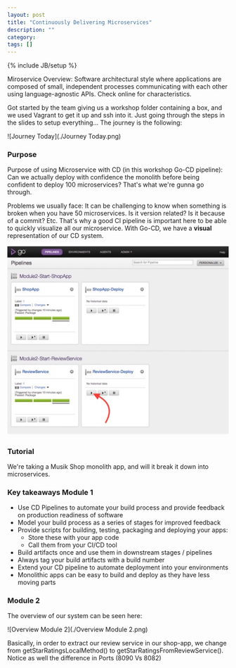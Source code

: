 ```yaml
---
layout: post
title: "Continuously Delivering Microservices"
description: ""
category: 
tags: []
---
```

{% include JB/setup %}

Miroservice Overview: Software architectural style where applications are composed of small, independent processes communicating with each other using language-agnostic APIs. Check online for characteristics.

Got started by the team giving us a workshop folder containing a box, and we used Vagrant to get it up and ssh into it. Just going through the steps in the slides to setup everything... The journey is the following: 

![Journey Today](./Journey Today.png)

### Purpose

Purpose of using Microservice with CD (in this workshop Go-CD pipeline):
Can we actually deploy with confidence the monolith before being confident to deploy 100 microservices? That's what we're gunna go through.

Problems we usually face: It can be challenging to know when something is broken when you have 50 microservices. Is it version related? Is it because of a commit? Etc. That's why a good CI pipeline is important here to be able to quickly visualize all our microservice. With Go-CD, we have a **visual** representation of our CD system.

![Image of Go-CD Visual Representation](./go-pipeline-visual-diagram.png)


### Tutorial

We're taking a Musik Shop monolith app, and will it break it down into microservices. 

### Key takeaways Module 1

- Use CD Pipelines to automate your build process and provide feedback on production readiness of software
- Model your build process as a series of stages for improved feedback
- Provide scripts for building, testing, packaging and deploying your apps:
	- Store these with your app code
	- Call them from your CI/CD tool
- Build artifacts once and use them in downstream stages / pipelines
- Always tag your build artifacts with a build number
- Extend your CD pipeline to automate deployment into your environments
- Monolithic apps can be easy to build and deploy as they have less moving parts

### Module 2
The overview of our system can be seen here:

![Overview Module 2](./Overview Module 2.png)

Basically, in order to extract our review service in our shop-app, we change from getStarRatingsLocalMethod() to getStarRatingsFromReviewService(). 
Notice as well the difference in Ports (8090 Vs 8082)



